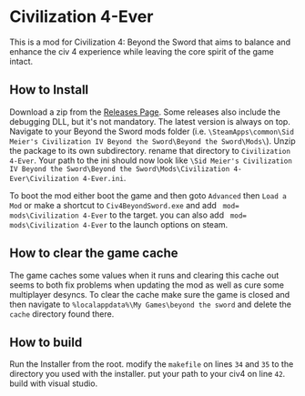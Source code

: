 # Civilization 4-Ever

This is a mod for Civilization 4: Beyond the Sword that aims to balance and enhance the civ 4 experience while leaving the core spirit of the game intact.

## How to Install

Download a zip from the [Releases Page](https://github.com/KevinUre/Civilization-4-Ever/releases). Some releases also include the debugging DLL, but it's not mandatory. The latest version is always on top. Navigate to your Beyond the Sword mods folder (i.e. `\SteamApps\common\Sid Meier's Civilization IV Beyond the Sword\Beyond the Sword\Mods\`). Unzip the package to its own subdirectory. rename that directory to `Civilization 4-Ever`. Your path to the ini should now look like `\Sid Meier's Civilization IV Beyond the Sword\Beyond the Sword\Mods\Civilization 4-Ever\Civilization 4-Ever.ini`.

To boot the mod either boot the game and then goto `Advanced` then `Load a Mod` or make a shortcut to `Civ4BeyondSword.exe` and add ` mod= mods\Civilization 4-Ever` to the target. you can also add ` mod= mods\Civilization 4-Ever` to the launch options on steam.

## How to clear the game cache

The game caches some values when it runs and clearing this cache out seems to both fix problems when updating the mod as well as cure some multiplayer desyncs. To clear the cache make sure the game is closed and then navigate to `%localappdata%\My Games\beyond the sword` and delete the `cache` directory found there.

## How to build

Run the Installer from the root. modify the `makefile` on lines `34` and `35` to the directory you used with the installer. put your path to your civ4 on line `42`. build with visual studio.
